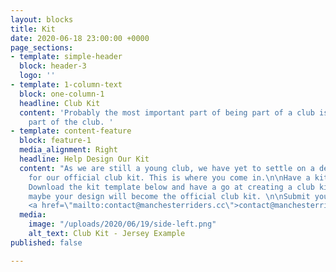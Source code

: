 ```yaml
---
layout: blocks
title: Kit
date: 2020-06-18 23:00:00 +0000
page_sections:
- template: simple-header
  block: header-3
  logo: ''
- template: 1-column-text
  block: one-column-1
  headline: Club Kit
  content: 'Probably the most important part of being part of a club is looking like
    part of the club. '
- template: content-feature
  block: feature-1
  media_alignment: Right
  headline: Help Design Our Kit
  content: "As we are still a young club, we have yet to settle on a design or supplier
    for our official club kit. This is where you come in.\n\nHave a kit design idea?
    Download the kit template below and have a go at creating a club kit. Who knows,
    maybe your design will become the official club kit. \n\nSubmit your designs to
    <a href=\"mailto:contact@manchesterriders.cc\">contact@manchesterriders.cc</a>"
  media:
    image: "/uploads/2020/06/19/side-left.png"
    alt_text: Club Kit - Jersey Example
published: false

---
```

